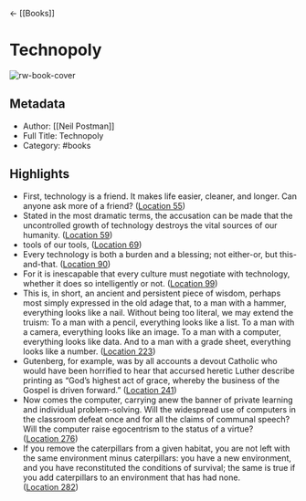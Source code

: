 ← [[Books]]


# Technopoly
![rw-book-cover](https://images-na.ssl-images-amazon.com/images/I/5162zmYPHqL._SL200_.jpg)

## Metadata
- Author: [[Neil Postman]]
- Full Title: Technopoly
- Category: #books

## Highlights
- First, technology is a friend. It makes life easier, cleaner, and longer. Can anyone ask more of a friend? ([Location 55](https://readwise.io/to_kindle?action=open&asin=B004ZZJBW4&location=55))
- Stated in the most dramatic terms, the accusation can be made that the uncontrolled growth of technology destroys the vital sources of our humanity. ([Location 59](https://readwise.io/to_kindle?action=open&asin=B004ZZJBW4&location=59))
- tools of our tools, ([Location 69](https://readwise.io/to_kindle?action=open&asin=B004ZZJBW4&location=69))
- Every technology is both a burden and a blessing; not either-or, but this-and-that. ([Location 90](https://readwise.io/to_kindle?action=open&asin=B004ZZJBW4&location=90))
- For it is inescapable that every culture must negotiate with technology, whether it does so intelligently or not. ([Location 99](https://readwise.io/to_kindle?action=open&asin=B004ZZJBW4&location=99))
- This is, in short, an ancient and persistent piece of wisdom, perhaps most simply expressed in the old adage that, to a man with a hammer, everything looks like a nail. Without being too literal, we may extend the truism: To a man with a pencil, everything looks like a list. To a man with a camera, everything looks like an image. To a man with a computer, everything looks like data. And to a man with a grade sheet, everything looks like a number. ([Location 223](https://readwise.io/to_kindle?action=open&asin=B004ZZJBW4&location=223))
- Gutenberg, for example, was by all accounts a devout Catholic who would have been horrified to hear that accursed heretic Luther describe printing as “God’s highest act of grace, whereby the business of the Gospel is driven forward.” ([Location 241](https://readwise.io/to_kindle?action=open&asin=B004ZZJBW4&location=241))
- Now comes the computer, carrying anew the banner of private learning and individual problem-solving. Will the widespread use of computers in the classroom defeat once and for all the claims of communal speech? Will the computer raise egocentrism to the status of a virtue? ([Location 276](https://readwise.io/to_kindle?action=open&asin=B004ZZJBW4&location=276))
- If you remove the caterpillars from a given habitat, you are not left with the same environment minus caterpillars: you have a new environment, and you have reconstituted the conditions of survival; the same is true if you add caterpillars to an environment that has had none. ([Location 282](https://readwise.io/to_kindle?action=open&asin=B004ZZJBW4&location=282))
